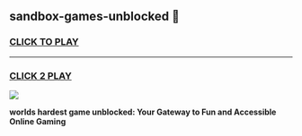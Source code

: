 
## sandbox-games-unblocked 👋
<h3>
<a href="https://premium.freeplayer.one?title=sandbox-games-unblocked&ref=14F">CLICK TO PLAY</a></h3>
<hr>

<h3>
<a href="https://premium.freeplayer.one?title=sandbox-games-unblocked&ref=14F">CLICK 2 PLAY</a>
  
</h3>

<a href="https://premium.freeplayer.one?title=sandbox-games-unblocked&ref=12F/"><img src="https://clearcache.store/games.png"></a>


**worlds hardest game unblocked: Your Gateway to Fun and Accessible Online Gaming**
